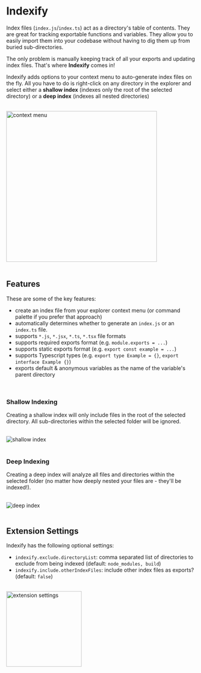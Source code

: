 # Indexify

Index files (`index.js`/`index.ts`) act as a directory's table of contents. They are great for tracking exportable functions and variables. They allow you to easily import them into your codebase without having to dig them up from buried sub-directories.

The only problem is manually keeping track of all your exports and updating index files. That's where **Indexify** comes in!

Indexify adds options to your context menu to auto-generate index files on the fly. All you have to do is right-click on any directory in the explorer and select either a **shallow index** (indexes only the root of the selected directory) or a **deep index** (indexes all nested directories)

<br />
<img src="https://drive.google.com/uc?export=view&id=1pK3LlmL2p4MlkU6XKvQYAzdnP50pnGf4" alt="context menu" height="400" />
<br />
<br />

## Features

These are some of the key features:

- create an index file from your explorer context menu (or command palette if you prefer that approach)
- automatically determines whether to generate an `index.js` or an `index.ts` file.
- supports `*.js`, `*.jsx`, `*.ts`, `*.tsx` file formats
- supports required exports format (e.g. `module.exports = ...`)
- supports static exports format (e.g. `export const example = ...`)
- supports Typescript types (e.g. `export type Example = {}`, `export interface Example {}`)
- exports default & anonymous variables as the name of the variable's parent directory

<br />

### Shallow Indexing

Creating a shallow index will only include files in the root of the selected directory. All sub-directories within the selected folder will be ignored.

<br />
<img src="https://drive.google.com/uc?export=view&id=1h1T1xHSptFw8S6VH_lmgutyZUSnnxQS3" alt="shallow index"  />
<br />
<br />

### Deep Indexing

Creating a deep index will analyze all files and directories within the selected folder (no matter how deeply nested your files are - they'll be indexed!).

<br />
<img src="https://drive.google.com/uc?export=view&id=1eijwVQXgDNhnAHC-9lBfy0F8EPahxn1o" alt="deep index"  />
<br />
<br />

## Extension Settings

Indexify has the following optional settings:

- `indexify.exclude.directoryList`: comma separated list of directories to exclude from being indexed (default: `node_modules, build`)
- `indexify.include.otherIndexFiles`: include other index files as exports? (default: `false`)

<br />
<img src="https://drive.google.com/uc?export=view&id=1QsTI8FxQwKnW6X2AKN7-WkXp_3x4Tqlc" alt="extension settings" height="200" />
